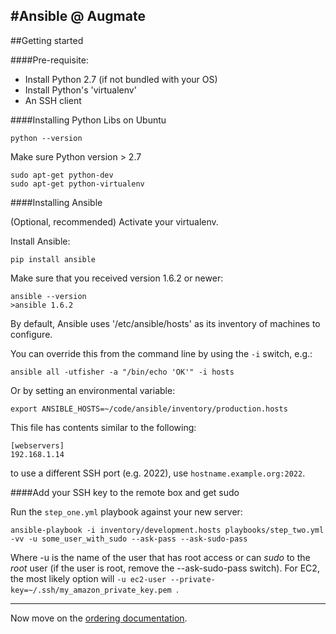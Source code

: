 #Ansible @ Augmate
------

##Getting started

####Pre-requisite:

- Install Python 2.7 (if not bundled with your OS)
- Install Python's 'virtualenv'
- An SSH client


####Installing Python Libs on Ubuntu


	python --version
Make sure Python version > 2.7
	
	sudo apt-get python-dev
	sudo apt-get python-virtualenv


####Installing Ansible

(Optional, recommended) Activate your virtualenv.

Install Ansible:

	pip install ansible

Make sure that you received version 1.6.2 or newer:

	ansible --version
	>ansible 1.6.2


By default, Ansible uses '/etc/ansible/hosts' as its inventory of machines to configure.

You can override this from the command line by using the `-i` switch, e.g.:

	ansible all -utfisher -a "/bin/echo 'OK'" -i hosts

Or by setting an environmental variable:

	export ANSIBLE_HOSTS=~/code/ansible/inventory/production.hosts


This file has contents similar to the following:

	[webservers]
	192.168.1.14


to use a different SSH port (e.g. 2022), use `hostname.example.org:2022`.


####Add your SSH key to the remote box and get sudo

Run the `step_one.yml` playbook against your new server:

	ansible-playbook -i inventory/development.hosts playbooks/step_two.yml -vv -u some_user_with_sudo --ask-pass --ask-sudo-pass

Where -u is the name of the user that has root access or can _sudo_ to the _root_ user (if the user is root, remove the --ask-sudo-pass switch).  For EC2, the most likely option will `-u ec2-user --private-key=~/.ssh/my_amazon_private_key.pem `.

----

Now move on the [ordering documentation](doc/Ordering.md).
